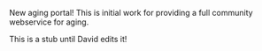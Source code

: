 New aging portal! This is initial work for providing a full community webservice for aging.

This is a stub until David edits it!
